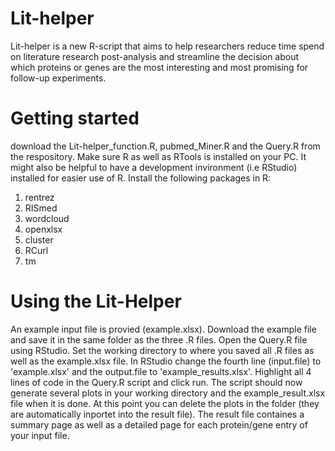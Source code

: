 # Lit-helper
Lit-helper is a new R-script that aims to help researchers reduce time spend on literature research post-analysis and streamline the decision about which proteins or genes are the most interesting and most promising for follow-up experiments.

# Getting started
download the Lit-helper_function.R, pubmed_Miner.R and the Query.R from the respository. Make sure R as well as RTools is installed on your PC. It might also be helpful to have a development invironment (i.e RStudio) installed for easier use of R. Install the following packages in R:
1.	rentrez
2.	RISmed
3.	wordcloud
4.	openxlsx
5.	cluster
6.	RCurl
7.	tm

# Using the Lit-Helper
An example input file is provied (example.xlsx). Download the example file and save it in the same folder as the three .R files. Open the Query.R file using RStudio. Set the working directory to where you saved all .R files as well as the example.xlsx file. In RStudio change the fourth line (input.file) to 'example.xlsx' and the output.file to 'example_results.xlsx'. Highlight all 4 lines of code in the Query.R script and click run. The script should now generate several plots in your working directory and the example_result.xlsx file when it is done. At this point you can delete the plots in the folder (they are automatically inportet into the result file). The result file containes a summary page as well as a detailed page for each protein/gene entry of your input file.
